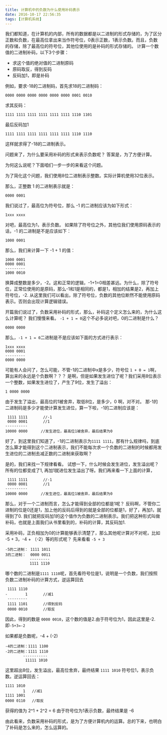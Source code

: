 ```yaml
---
title: 计算机中的负数为什么使用补码表示
date: 2016-10-17 22:56:35
tags: [计算机系统]
---
```


我们都知道，在计算机的内部，所有的数据都是以二进制的形式存储的，为了区分正数和负数，在最高位拿出来当作符号位，0表示正数，1表示负数。而且，负数的存储，除了最高位的符号位，其他位使用的是补码的形式存储的。
计算一个数值的二进制补码，以下3个步骤：

* 求这个值的绝对值的二进制原码
* 原码取反，得到反码
* 反码加1，即是补码

<!-- more -->

例如，要求-18的二进制码，首先求18的二进制码：

```
0000 0000 0000 0000 0000 0000 0001 0010
```

求其反码：

```
1111 1111 1111 1111 1111 1111 1110 1101
```

最后反码加1

```
1111 1111 1111 1111 1111 1111 1110 1110
```

这样就求得了-18的二进制表示。

问题来了，为什么要采用补码的形式来表示负数呢？
答案是，为了方便计算。

为何这么说呢？下面咱们一步一步的来看这个问题。

为了简化这个问题，我们使用8位二进制表示整数。实际计算机使用32位表示。

那么，正整数 1 的二进制表示就是：

```
0000 0001
```

我们说过了，最高位为符号位，那么 -1 的二进制应该为如下形式：

```
1xxx xxxx
```

对吧，最高位为1，表示负数。
如果除了符号位之外，其他位我们使用原码表示的话，-1 的二进制是不是应该如下：

```
1000 0001
```

那么，我们来计算一下 -1 + 1 的值：

```
1000 0001
0000 0001
---------
1000 0010
```

换算成整数是多少，-2。这和正常的逻辑，-1+1=0相差甚远。为什么，除了符号位，正常位使用的是原码，那么-1和1是相同的，都是1，相加的结果是2，再加上符号位，-2.
从这里我们可以看出，除了符号位，负数的其他位断然不能使用原码表示。否则会出现计算逻辑错误。

开篇我们说过了，负数采用补码的形式，那么，补码这个定义怎么来的，为什么这么计算呢？
我们慢慢来看。
`-1 + 1 = 0`这个不必多说对吧，0的二进制是什么？

```
0000 0000
```

那么，`-1 + 1 = 0`二进制是不是应该如下面的方式进行表示：

```
1xxx xxxx
0000 0001
---------
0000 0000
```

可能有人会问了，怎么可能，不管-1的二进制中x是多少，符号位 `1 + 0 = 1`啊，算出来的永远是个负数啊？？？
是啊，但是如果发生进位了呢？我们采用8位表示一个整数，如果发生进位了，产生了9位，发生了溢出：

```
1 0000 0000
```

由于发生了溢出，最高位的1被舍弃，取低8位，是多少，0 啊，对不对。
那-1的二进制码是多少才能使计算发生进位，算一下啦，-1的二进制应该是：

```
 1111 1111       //-1
 0000 0001       //1
----------
10000 0000      //发生进位，最高位1被舍弃，最后结果为0
```

好了，到这里我们知道了，-1的二进制表示为`1111 1111`，那有什么规律吗，到底怎么算才能得到这个二进制表示，我们不能每次求一个负数的二进制的时候都用发生进位的二进制去减正数的二进制来获取啊？

是的，我们来找一下规律看看。
试想一下，什么时候会发生进位，发生溢出呢？
所有的位都变成了1, 再加1就进位发生溢出了呀。我们再来看一下上面的计算，

```
 1111 1111       //-1
 0000 0001       //1
----------
10000 0000      //发生进位，最高位1被舍弃，最后结果为0
```

那么，对于一个二进制而言，怎么才能得到全部的位都是1呢？
反码啊，不管你二进制的位是0还是1，加上他的反码后得到的就是全部的位都是1，好了，再加1，就得到了0.
我们就把反码加1的这个值作为负数的二进制表示。我们把这种形式叫做补码，也就是上面我们从书里看到的，补码的计算，其反码加1.

采用补码，正负相加为0的计算能够表示清楚了，那么其他呢计算对不对呢，比如 -5 + 3，-4 + （-2）等的形式呢？
先来看看 `-5 + 3`

```
-5的二进制： 1111 1011
3的二进制：  0000 0011
           ---------
           1111 1110
```

哪个数的二进制是`1111 1110`呢，首先看符号位是1，说明是一个负数，我们按照负数二进制补码的计算方式，逆运算回去

```
 1111 1110       
-        1       //减1
 ---------
 1111 1101       //得到反码
 0000 0010       //取反
```

因此，得到的数是 `0000 0010`，这个数的值是2.由于符号位为1，因此这里是-2.即`-5+3=-2`

如果都是负数呢，-4 + (-2)

```
-4的二进制：1111 1100
-2的二进制：1111 1110
        -----------
         11111 1010
```

这里超出8位，发生溢出，最高位舍弃，最终结果 `1111 1010`
符号位1，表示负数。逆运算回去：

```
1111 1010
        1   //减1
1111 1001
0000 0110   //取反
```

获得的值为 2^1 + 2^2 = 6
由于符号位为1表示负数，最终结果是 -6

由此看来，负数采用补码的形式，是为了方便计算机内的运算。总的下来，也明白了补码是怎么来的，怎么运算的。

